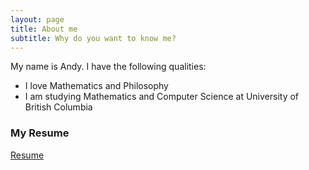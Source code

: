 ```yaml
---
layout: page
title: About me
subtitle: Why do you want to know me?
---
```


My name is Andy. I have the following qualities:

- I love Mathematics and Philosophy
- I am studying Mathematics and Computer Science at University of British Columbia 


### My Resume

[Resume](https://github.com/andy-qiu1/andy-qiu1.github.io/raw/master/resume.pdf)
